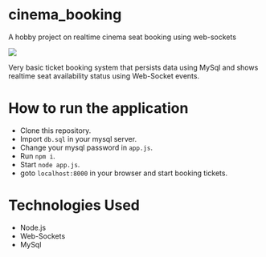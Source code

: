 # cinema_booking
A hobby project on realtime cinema seat booking using web-sockets

![](cine_gif.gif)

Very basic ticket booking system that persists data using MySql and shows realtime seat availability status using
Web-Socket events.

# How to run the application

- Clone this repository.
- Import `db.sql` in your mysql server.
- Change your mysql password in `app.js`.
- Run `npm i`.
- Start `node app.js`.
- goto `localhost:8000` in your browser and start booking tickets.

# Technologies Used
- Node.js
- Web-Sockets
- MySql

